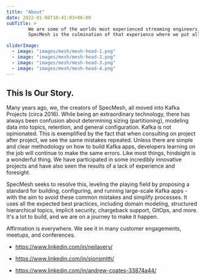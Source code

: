 ```yaml
---
title: "About"
date: 2022-01-08T10:41:03+06:00
subTitle: >
        We are some of the worlds most experienced streaming engineers, we have been in streaming since 2016, worked at Confluent, committers on Apache Kafka, and a combined total of over 50 Kafka projects.
        SpecMesh is the culmination of that experience where we put all that into an OpenSource project, automate it and make your Kafka resources a Data Mesh

sliderImage:
  - image: "images/mesh/mesh-head-1.png"
  - image: "images/mesh/mesh-head-2.png"
  - image: "images/mesh/mesh-head-3.png"
  - image: "images/mesh/mesh-head-4.png"
---
```

## This Is Our Story.

Many years ago, we, the creators of SpecMesh, all moved into Kafka Projects (circa 2016). While being an extraordinary technology, there has always been confusion about determining sizing (partitioning), modeling data into topics, retention, and general configuration. Kafka is not opinionated. This is exemplified by the fact that when consulting on project after project, we see the same mistakes repeated. Unless there are simple and clear methodology on how to build Kafka apps, developers learning on the job will continue to make the same errors. Like most things, hindsight is a wonderful thing. We have participated in some incredibly innovative projects and have also seen the results of a lack of experience and foresight.

SpecMesh seeks to resolve this, leveling the playing field by proposing a standard for building, configuring, and running large-scale Kafka apps - with the aim to avoid these common mistakes and simplify processes. It uses all the expected best practices, including domain modeling, structured hierarchical topics, implicit security, chargeback support, GitOps, and more. It's a lot to build, and we are on a journey to make it happen.

Affirmation is everywhere. We see it in many customer engagements, meetups, and conferences.


- https://www.linkedin.com/in/neilavery/

- https://www.linkedin.com/in/sionsmith/

- https://www.linkedin.com/in/andrew-coates-33874a44/